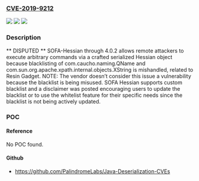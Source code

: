 ### [CVE-2019-9212](https://cve.mitre.org/cgi-bin/cvename.cgi?name=CVE-2019-9212)
![](https://img.shields.io/static/v1?label=Product&message=n%2Fa&color=blue)
![](https://img.shields.io/static/v1?label=Version&message=n%2Fa&color=blue)
![](https://img.shields.io/static/v1?label=Vulnerability&message=n%2Fa&color=brighgreen)

### Description

** DISPUTED ** SOFA-Hessian through 4.0.2 allows remote attackers to execute arbitrary commands via a crafted serialized Hessian object because blacklisting of com.caucho.naming.QName and com.sun.org.apache.xpath.internal.objects.XString is mishandled, related to Resin Gadget. NOTE: The vendor doesn’t consider this issue a vulnerability because the blacklist is being misused. SOFA Hessian supports custom blacklist and a disclaimer was posted encouraging users to update the blacklist or to use the whitelist feature for their specific needs since the blacklist is not being actively updated.

### POC

#### Reference
No POC found.

#### Github
- https://github.com/PalindromeLabs/Java-Deserialization-CVEs


